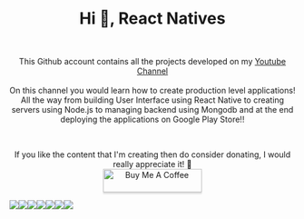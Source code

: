 <div align="center">
<h1 align="center">Hi 👋, React Natives</h1>
<br/>
<p align="center">
   This Github account contains all the projects developed on my <a href="https://www.youtube.com/channel/UCVI_8d9cAz4dlfiulW4kX2Q">Youtube Channel</a></br></br>
   On this channel you would learn how to create production level applications! All the way from building User Interface using React Native to creating servers using Node.js to managing backend using Mongodb and at the end deploying the applications on Google Play Store!!
</p> 
</br>
<p align="center">
    If you like the content that I'm creating then do consider donating, I would really appreciate it!
    💖</br>
    <a href="https://www.buymeacoffee.com/nakulBageja" target="_blank"><img src="https://www.buymeacoffee.com/assets/img/custom_images/orange_img.png" alt="Buy Me A Coffee" style="height: 41px !important;width: 174px !important;box-shadow: 0px 3px 2px 0px rgba(190, 190, 190, 0.5) !important;-webkit-box-shadow: 0px 3px 2px 0px rgba(190, 190, 190, 0.5) !important;" ></a>
</p> 
<div style="display:flex;flex-direction:row">
    <img src="https://img.shields.io/badge/React-20232A?style=for-the-badge&logo=react&logoColor=61DAFB" />
    <img src="https://img.shields.io/badge/React_Native-20232A?style=for-the-badge&logo=react&logoColor=61DAFB" />
    <img src="https://img.shields.io/badge/Node.js-43853D?style=for-the-badge&logo=node-dot-js&logoColor=white" />
    <img src="https://img.shields.io/badge/npm-CB3837?style=for-the-badge&logo=npm&logoColor=white" />
    <img src="https://img.shields.io/badge/Yarn-2C8EBB?style=for-the-badge&logo=yarn&logoColor=white" />
    <img src="https://img.shields.io/badge/Express.js-000000?style=for-the-badge&logo=express&logoColor=white" />
     <img src="https://img.shields.io/badge/Mongodb-43853D?style=for-the-badge&logo=mongodb&logoColor=white" />
</div>
</div>
